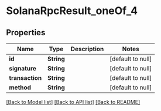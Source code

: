 # SolanaRpcResult_oneOf_4

## Properties

| Name            | Type       | Description | Notes             |
| --------------- | ---------- | ----------- | ----------------- |
| **id**          | **String** |             | [default to null] |
| **signature**   | **String** |             | [default to null] |
| **transaction** | **String** |             | [default to null] |
| **method**      | **String** |             | [default to null] |

[[Back to Model list]](../README.md#documentation-for-models) [[Back to API list]](../README.md#documentation-for-api-endpoints) [[Back to README]](../README.md)
